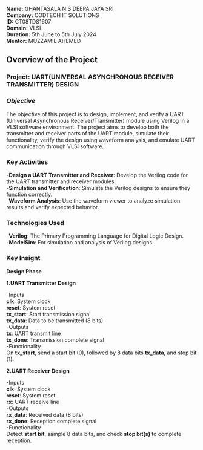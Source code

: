 **Name:** GHANTASALA N.S DEEPA JAYA SRI                                                                                                                                                                                              
**Company:** CODTECH IT SOLUTIONS                                                                                                                                                                                            
**ID:** CT08TDS1607                                                                                                                                                                                                                            
**Domain:** VLSI                                                                                                                                                                                                                      
**Duration:** 5th June to 5th July 2024                                                                                                                                                                                                      
**Mentor:** MUZZAMIL AHEMED                                                                                                                                                                                                                                                                                   
## **Overview of the Project**                                                                                                                                              
### **Project**: UART(UNIVERSAL ASYNCHRONOUS RECEIVER TRANSMITTER) DESIGN                                                                                                                                  
### *Objective*                                                                                                                                                                                                        
The objective of this project is to design, implement, and verify a UART (Universal Asynchronous Receiver/Transmitter) module using Verilog in a VLSI software environment. The project aims to develop both the transmitter and receiver parts of the UART module, simulate their functionality, verify the design using waveform analysis, and emulate UART communication through VLSI software.                                                                                                                 
### Key Activities                                                                                                                                                                                                                                                                                                                      
-**Design a UART Transmitter and Receiver**: Develop the Verilog code for the UART transmitter and receiver modules.                                      
-**Simulation and Verification**: Simulate the Verilog designs to ensure they function correctly.                                                                     
-**Waveform Analysis**: Use the waveform viewer to analyze simulation results and verify expected behavior.                                                                  
### Technologies Used                                                                                                                                                                                                                                                                                                                   
-**Verilog**: The Primary Programming Language for Digital Logic Design.                                                                                            
-**ModelSim**: For simulation and analysis of Verilog designs. 

### Key Insight                                                                                                                                                                                                                     
**Design Phase**                                                                                                                                                                

**1.UART Transmitter Design**

-Inputs                                                                                                                                                             
**clk**: System clock                                                                                                                                               
**reset**: System reset                                                                                                                                             
**tx_start**: Start transmission signal                                                                                                                             
**tx_data**: Data to be transmitted (8 bits)                                                                                                                            
-Outputs                                                                                                                                                            
**tx**: UART transmit line                                                                                                                                          
**tx_done**: Transmission complete signal                                                                                                                                          
-Functionality                                                                                                                                                      
On **tx_start**, send a start bit (0), followed by 8 data bits **tx_data**, and stop bit (1).                                                                                        

**2.UART Receiver Design**

-Inputs                                                                                                                                                             
**clk**: System clock                                                                                                                                               
**reset**: System reset                                                                                                                                             
**rx**: UART receive line                                                                                                                                            
-Outputs                                                                                                                                                            
**rx_data**: Received data (8 bits)                                                                                                                                 
**rx_done**: Reception complete signal                                                                                                                                                  
-Functionality                                                                                                                                                      
Detect **start bit**, sample 8 data bits, and check **stop bit(s)** to complete reception.
